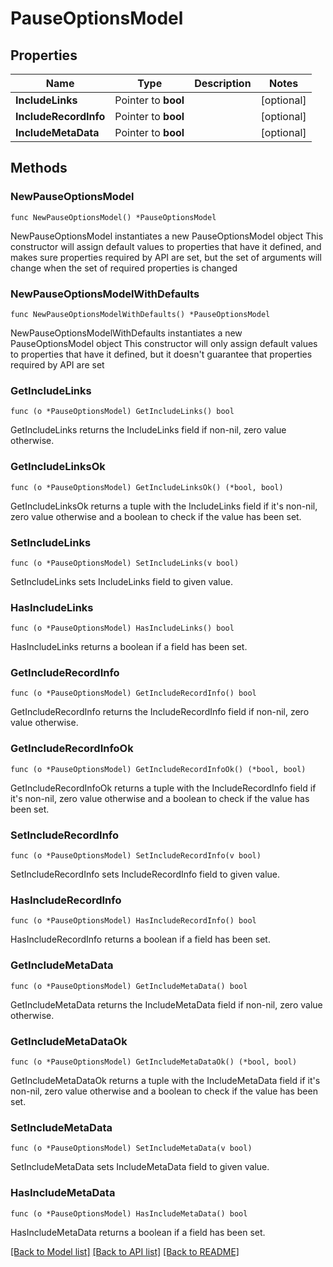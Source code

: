 # PauseOptionsModel

## Properties

Name | Type | Description | Notes
------------ | ------------- | ------------- | -------------
**IncludeLinks** | Pointer to **bool** |  | [optional] 
**IncludeRecordInfo** | Pointer to **bool** |  | [optional] 
**IncludeMetaData** | Pointer to **bool** |  | [optional] 

## Methods

### NewPauseOptionsModel

`func NewPauseOptionsModel() *PauseOptionsModel`

NewPauseOptionsModel instantiates a new PauseOptionsModel object
This constructor will assign default values to properties that have it defined,
and makes sure properties required by API are set, but the set of arguments
will change when the set of required properties is changed

### NewPauseOptionsModelWithDefaults

`func NewPauseOptionsModelWithDefaults() *PauseOptionsModel`

NewPauseOptionsModelWithDefaults instantiates a new PauseOptionsModel object
This constructor will only assign default values to properties that have it defined,
but it doesn't guarantee that properties required by API are set

### GetIncludeLinks

`func (o *PauseOptionsModel) GetIncludeLinks() bool`

GetIncludeLinks returns the IncludeLinks field if non-nil, zero value otherwise.

### GetIncludeLinksOk

`func (o *PauseOptionsModel) GetIncludeLinksOk() (*bool, bool)`

GetIncludeLinksOk returns a tuple with the IncludeLinks field if it's non-nil, zero value otherwise
and a boolean to check if the value has been set.

### SetIncludeLinks

`func (o *PauseOptionsModel) SetIncludeLinks(v bool)`

SetIncludeLinks sets IncludeLinks field to given value.

### HasIncludeLinks

`func (o *PauseOptionsModel) HasIncludeLinks() bool`

HasIncludeLinks returns a boolean if a field has been set.

### GetIncludeRecordInfo

`func (o *PauseOptionsModel) GetIncludeRecordInfo() bool`

GetIncludeRecordInfo returns the IncludeRecordInfo field if non-nil, zero value otherwise.

### GetIncludeRecordInfoOk

`func (o *PauseOptionsModel) GetIncludeRecordInfoOk() (*bool, bool)`

GetIncludeRecordInfoOk returns a tuple with the IncludeRecordInfo field if it's non-nil, zero value otherwise
and a boolean to check if the value has been set.

### SetIncludeRecordInfo

`func (o *PauseOptionsModel) SetIncludeRecordInfo(v bool)`

SetIncludeRecordInfo sets IncludeRecordInfo field to given value.

### HasIncludeRecordInfo

`func (o *PauseOptionsModel) HasIncludeRecordInfo() bool`

HasIncludeRecordInfo returns a boolean if a field has been set.

### GetIncludeMetaData

`func (o *PauseOptionsModel) GetIncludeMetaData() bool`

GetIncludeMetaData returns the IncludeMetaData field if non-nil, zero value otherwise.

### GetIncludeMetaDataOk

`func (o *PauseOptionsModel) GetIncludeMetaDataOk() (*bool, bool)`

GetIncludeMetaDataOk returns a tuple with the IncludeMetaData field if it's non-nil, zero value otherwise
and a boolean to check if the value has been set.

### SetIncludeMetaData

`func (o *PauseOptionsModel) SetIncludeMetaData(v bool)`

SetIncludeMetaData sets IncludeMetaData field to given value.

### HasIncludeMetaData

`func (o *PauseOptionsModel) HasIncludeMetaData() bool`

HasIncludeMetaData returns a boolean if a field has been set.


[[Back to Model list]](../README.md#documentation-for-models) [[Back to API list]](../README.md#documentation-for-api-endpoints) [[Back to README]](../README.md)


